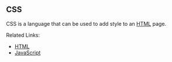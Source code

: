 ## CSS

CSS is a language that can be used to add style to an [HTML](/wiki/HTML) page.

Related Links:
- [HTML](/wiki/HTML)
- [JavaScript](/wiki/JavaScript)
